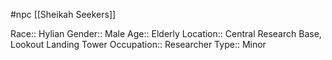#npc [[Sheikah Seekers]]

Race:: Hylian
Gender:: Male
Age:: Elderly
Location:: Central Research Base, Lookout Landing Tower
Occupation:: Researcher
Type:: Minor
